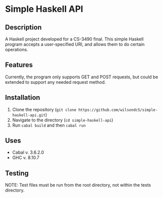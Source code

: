 # Simple Haskell API

## Description

A Haskell project developed for a CS-3490 final. This simple Haskell program accepts a user-specified URI, and allows them to do certain operations.

## Features

Currently, the program only supports GET and POST requests, but could be extended to support any needed request method.

## Installation

1. Clone the repository (`git clone https://github.com/wilsondc5/simple-haskell-api.git`)
2. Navigate to the directory (`cd simple-haskell-api`)
3. Run `cabal build` and then `cabal run`

## Uses

- Cabal v. 3.6.2.0
- GHC v. 8.10.7

## Testing

NOTE: Test files must be run from the root directory, not within the tests directory.
